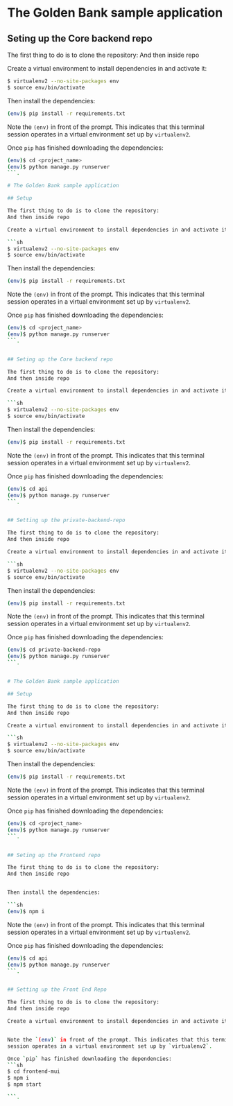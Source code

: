 # The Golden Bank sample application

## Seting up the Core backend repo

The first thing to do is to clone the repository:
And then inside repo

Create a virtual environment to install dependencies in and activate it:

```sh
$ virtualenv2 --no-site-packages env
$ source env/bin/activate
```

Then install the dependencies:

```sh
(env)$ pip install -r requirements.txt
```
Note the `(env)` in front of the prompt. This indicates that this terminal
session operates in a virtual environment set up by `virtualenv2`.

Once `pip` has finished downloading the dependencies:
```sh
(env)$ cd <project_name>
(env)$ python manage.py runserver
```.

# The Golden Bank sample application

## Setup

The first thing to do is to clone the repository:
And then inside repo

Create a virtual environment to install dependencies in and activate it:

```sh
$ virtualenv2 --no-site-packages env
$ source env/bin/activate
```

Then install the dependencies:

```sh
(env)$ pip install -r requirements.txt
```
Note the `(env)` in front of the prompt. This indicates that this terminal
session operates in a virtual environment set up by `virtualenv2`.

Once `pip` has finished downloading the dependencies:
```sh
(env)$ cd <project_name>
(env)$ python manage.py runserver
```.


## Seting up the Core backend repo

The first thing to do is to clone the repository:
And then inside repo

Create a virtual environment to install dependencies in and activate it:

```sh
$ virtualenv2 --no-site-packages env
$ source env/bin/activate
```

Then install the dependencies:

```sh
(env)$ pip install -r requirements.txt
```
Note the `(env)` in front of the prompt. This indicates that this terminal
session operates in a virtual environment set up by `virtualenv2`.

Once `pip` has finished downloading the dependencies:
```sh
(env)$ cd api
(env)$ python manage.py runserver
```.


## Setting up the private-backend-repo

The first thing to do is to clone the repository:
And then inside repo

Create a virtual environment to install dependencies in and activate it:

```sh
$ virtualenv2 --no-site-packages env
$ source env/bin/activate
```

Then install the dependencies:

```sh
(env)$ pip install -r requirements.txt
```
Note the `(env)` in front of the prompt. This indicates that this terminal
session operates in a virtual environment set up by `virtualenv2`.

Once `pip` has finished downloading the dependencies:
```sh
(env)$ cd private-backend-repo
(env)$ python manage.py runserver
```.


# The Golden Bank sample application

## Setup

The first thing to do is to clone the repository:
And then inside repo

Create a virtual environment to install dependencies in and activate it:

```sh
$ virtualenv2 --no-site-packages env
$ source env/bin/activate
```

Then install the dependencies:

```sh
(env)$ pip install -r requirements.txt
```
Note the `(env)` in front of the prompt. This indicates that this terminal
session operates in a virtual environment set up by `virtualenv2`.

Once `pip` has finished downloading the dependencies:
```sh
(env)$ cd <project_name>
(env)$ python manage.py runserver
```.


## Seting up the Frontend repo

The first thing to do is to clone the repository:
And then inside repo


Then install the dependencies:

```sh
(env)$ npm i
```
Note the `(env)` in front of the prompt. This indicates that this terminal
session operates in a virtual environment set up by `virtualenv2`.

Once `pip` has finished downloading the dependencies:
```sh
(env)$ cd api
(env)$ python manage.py runserver
```.


## Setting up the Front End Repo

The first thing to do is to clone the repository:
And then inside repo

Create a virtual environment to install dependencies in and activate it:


Note the `(env)` in front of the prompt. This indicates that this terminal
session operates in a virtual environment set up by `virtualenv2`.

Once `pip` has finished downloading the dependencies:
```sh
$ cd frontend-mui
$ npm i
$ npm start

```.

